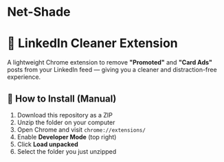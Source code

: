 # Net-Shade 

# 🚫 LinkedIn Cleaner Extension

A lightweight Chrome extension to remove **"Promoted"** and **"Card Ads"** posts from your LinkedIn feed — giving you a cleaner and distraction-free experience.

## 🔧 How to Install (Manual)

1. Download this repository as a ZIP
2. Unzip the folder on your computer
3. Open Chrome and visit `chrome://extensions/`
4. Enable **Developer Mode** (top right)
5. Click **Load unpacked**
6. Select the folder you just unzipped


